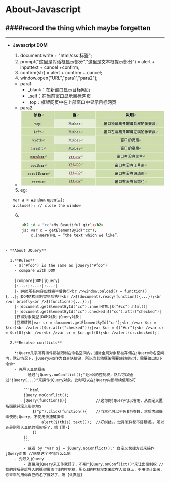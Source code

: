 # About-Javascript
####record the thing which maybe forgetten
--------------------------------------

--------------------------------------

- **Javascript DOM**

  1.	document.write + "html/css 标签";
  2.	prompt("这里是对话框显示部分","这里是文本框提示部分") = alert + inputtext + cancel +confirm;
  3.	confirm(str) = alert + confirm + cancel;
  4.	window.open("URL","para1","para2");
    - para1:
	    - _blank：在新窗口显示目标网页
	    - _self：在当前窗口显示目标网页
	    - _top：框架网页中在上部窗口中显示目标网页
    - para2:
    - ![github](./1.jpg)	
  5.	eg:

  	```html
	var a = window.open(…);
	a.close(); // close the window
  	```
  6.	
  ```html
      <h2 id = "cc">My Beautiful girl</h2>
      js: var c = getElementById("cc");
          c.innerHTML = “the text which we like”;
```

- **About JQuery**

  1.**Rules**
  	- $("#foo") is the same as jQuery("#foo")
  	- compare with DOM

  	|compare|DOM|jQuery|
	|:---:|:---:|:---:|
	|-|网页所有内容加载完毕后执行<br />window.onload() = function(){...};|DOM结构绘制完毕后执行<br />$(document).ready(function(){...});<br />or briefly<br />$(function(){...});|
	|-|document.getElementById("cc").innerHTML|$("#cc").html()|
	|-|document.getElementById("cc").checked|$("cc").attr("checked")|
	|获得对象类型|DOM对象|jQuery对象|
	|互相转换|var cr = document.getElementById("cr");<br />var $cr = $(cr)<br />alert($cr.attr("checked"));|var $cr = $("#cr");<br />var cr = $cr[0];<br />or<br />var cr = $cr.get(0);<br />alert(cr.checked);|
	
  2.**Resolve conflicts**
  	
  	*jQuery几乎所有插件都被限制在命名空间内，通常全局对象都被存储在jQuery命名空间内，默认情况下，jQuery用$作为自身快捷键，所以当其他框架需要$控制权时，需要给出如下命令*
  	- 先导入其他框架
  		- 通过"jQuery.noConflict();"让出$的控制权，然后可以通过"jQuery(...)"来操作jQuery对象，此时可以在jQuery内部继续使用$符
  		
  		```html
  		jQuery.noConflict();
  		jQuery(function($){  			//这句的jQuery可以省略，从而定义匿名函数并定义形参为$
  			$("p").click(function(){	//当然也可以不传$为参数，然后内部继续使用jQuery，不使用快捷键操作
  				alert($(this).text());	//好纠结。。觉得怎样都不舒服呢。。所以还是别引入其他的框架好了，嗯【匿-】
  			})
  		})
  		```
  		- 或者 by "var $j = jQuery.noConflict();" 自定义快捷方式来操作jQuery对象 //感觉这个不错吖么么哒
  	- 先导入jQuery
  		- 直接用jQuery来工作就好了，不用"jQuery.onConflict()"来让出控制权 //我的理解是后导入的框架覆盖了$的控制权，所以$的控制权本来就在人家身上，不用你让出来，你乖乖的用你自己的名字就好了，嗯【认真脸】 
